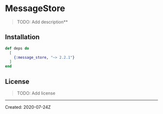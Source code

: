 # MessageStore

> TODO: Add description**


## Installation

```elixir
def deps do
  [
    {:message_store, "~> 2.2.1"}
  ]
end
```

## License

> TODO: Add license

----
Created:  2020-07-24Z
